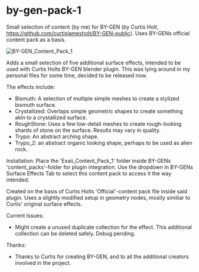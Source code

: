 # by-gen-pack-1
Small selection of content (by me) for BY-GEN (by Curtis Holt, https://github.com/curtisjamesholt/BY-GEN-public). Uses BY-GENs official content pack as a basis.

![BY-GEN_Content_Pack_1](https://user-images.githubusercontent.com/18192380/225631228-fe12daad-fe5d-4d30-8f30-a24fd63f900d.png)

Adds a small selection of five additional surface effects, intended to be used with Curtis Holts BY-GEN blender plugin.
This was lying around in my personal files for some time, decided to be released now. 

The effects include:
- Bismuth: A selection of multiple simple meshes to create a stylized bismuth surface. 
- Crystallized: Overlaps simple geometric shapes to create something akin to a crystallized surface.
- RoughStone: Uses a few low-detail meshes to create rough-looking shards of stone on the surface. Results may vary in quality.
- Trypo: An abstract arching shape.
- Trypo_2: an abstract organic looking shape, perhaps to be used as alien rock.

Installation:
Place the 'Exaii_Content_Pack_1' folder inside BY-GENs 'content_packs'-folder for plugin integration. 
Use the dropdown in BY-GENs Surface Effects Tab to select this content pack to access it the way intended.

Created on the basis of Curtis Holts 'Official'-content pack file inside said plugin. 
Uses a slightly modified setup in geometry nodes, mostly similiar to Curtis' original surface effects. 

Current Issues:
- Might create a unused duplicate collection for the effect. This additional collection can be deleted safely. Debug pending.

Thanks:
- Thanks to Curtis for creating BY-GEN, and to all the additional creators involved in the project.
